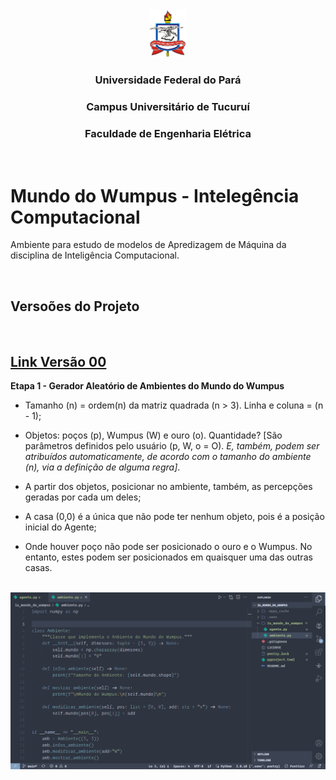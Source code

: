 
<center>
    <img src="utils/logo.png" alt="Girl in a jacket" style="width:60px">
</center>

<center>

### Universidade Federal do Pará

### Campus Universitário de Tucuruí

### Faculdade de Engenharia Elétrica

</center>

<br>

# Mundo do Wumpus - Intelegência Computacional

Ambiente para estudo de modelos de Apredizagem de Máquina da disciplina de Inteligência Computacional.

<br>

## Versoões do Projeto

<br>

## [Link Versão 00](https://github.com/Oseiasdfarias/IA_mundo_do_wumpus/tree/versao_0)

**Etapa 1 - Gerador Aleatório de Ambientes do Mundo do Wumpus**

+ Tamanho (n) = ordem(n) da matriz quadrada (n > 3). Linha e coluna = (n - 1);

+ Objetos: poços (p), Wumpus (W) e ouro (o). Quantidade?
[São parâmetros definidos pelo usuário (p, W, o = O). *E, também, podem ser atribuídos automaticamente, de acordo com o tamanho do ambiente (n), via a definição de alguma regra]*.

+ A partir dos objetos, posicionar no ambiente, também, as percepções geradas por cada um
deles;

+ A casa (0,0) é a única que não pode ter nenhum objeto, pois é a posição inicial do Agente;

+ Onde houver poço não pode ser posicionado o ouro e o Wumpus. No entanto, estes podem
ser posicionados em quaisquer uma das outras casas.



<br>

<center>
    <img src="utils/code_demo.png" alt="Demostração do Anbiente de desenvolvimento." style="width:900px">
</center>